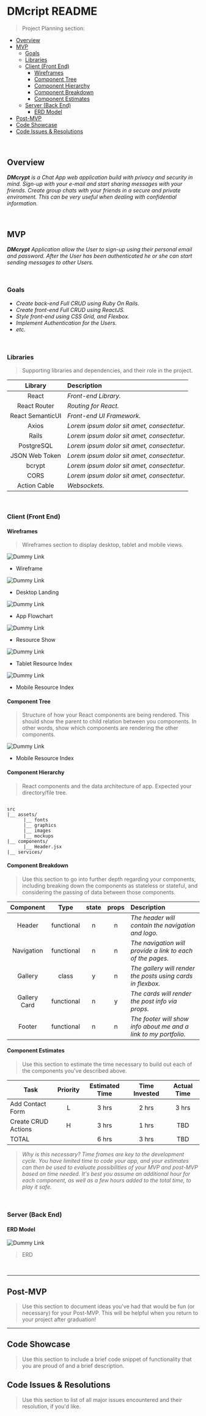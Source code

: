 # DMcript README <!-- omit in toc -->

> Project Planning section:
>
>

- [Overview](#overview)
- [MVP](#mvp)
  - [Goals](#goals)
  - [Libraries](#libraries)
  - [Client (Front End)](#client-front-end)
    - [Wireframes](#wireframes)
    - [Component Tree](#component-tree)
    - [Component Hierarchy](#component-hierarchy)
    - [Component Breakdown](#component-breakdown)
    - [Component Estimates](#component-estimates)
  - [Server (Back End)](#server-back-end)
    - [ERD Model](#erd-model)
- [Post-MVP](#post-mvp)
- [Code Showcase](#code-showcase)
- [Code Issues & Resolutions](#code-issues--resolutions)

<br>

## Overview

_**DMcrypt** is a Chat App web application build with privacy and security in mind. Sign-up with your e-mail and start sharing messages with your friends. Create group chats with your friends in a secure and private enviroment. This can be very useful when dealing with confidential information._
  

<br>

## MVP

_**DMcrypt** Application allow the User to sign-up using their personal email and password.
After the User has been authenticated he or she can start sending messages to other Users._

<br>

### Goals

- _Create back-end Full CRUD using Ruby On Rails._
- _Create front-end Full CRUD using ReactJS._
- _Style front-end using CSS Grid, and Flexbox._
- _Implement Authentication for the Users._
- _etc._

<br>

### Libraries

> Supporting libraries and dependencies, and their role in the project.

|     Library      | Description                                |
| :--------------: | :----------------------------------------- |
|      React       | _Front-end Library._ |
|   React Router   | _Routing for React._ |
| React SemanticUI | _Front-end UI Framework._ |
|      Axios       | _Lorem ipsum dolor sit amet, consectetur._ |
|      Rails       | _Lorem ipsum dolor sit amet, consectetur._ |
|    PostgreSQL    | _Lorem ipsum dolor sit amet, consectetur._ |
|  JSON Web Token  | _Lorem ipsum dolor sit amet, consectetur._ |
|     bcrypt       | _Lorem ipsum dolor sit amet, consectetur._ |
|      CORS        | _Lorem ipsum dolor sit amet, consectetur._ |
|   Action Cable   | _Websockets._ |

<br>

### Client (Front End)

#### Wireframes

> Wireframes section to display desktop, tablet and mobile views.


![Dummy Link](https://res.cloudinary.com/abetavarez/image/upload/v1591708968/Screen_Shot_2020-06-09_at_9.20.35_AM_cwfsgv.png)
- Wireframe

![Dummy Link](https://res.cloudinary.com/abetavarez/image/upload/v1591709619/Screen_Shot_2020-06-09_at_9.33.19_AM_odi00j.png)
- Desktop Landing

![Dummy Link](https://res.cloudinary.com/abetavarez/image/upload/v1591709132/Screen_Shot_2020-06-07_at_10.43.20_PM_wqisxj.png)
- App Flowchart

![Dummy Link](url)
- Resource Show

![Dummy Link](url)
- Tablet Resource Index

![Dummy Link](url)
- Mobile Resource Index

#### Component Tree

> Structure of how your React components are being rendered. This should show the parent to child relation between you components. In other words, show which components are rendering the other components. 

![Dummy Link](https://res.cloudinary.com/abetavarez/image/upload/v1591712044/Screen_Shot_2020-06-09_at_10.13.54_AM_don3fi.png)
- Mobile Resource Index

#### Component Hierarchy

> React components and the data architecture of app. Expected your directory/file tree. 

``` structure

src
|__ assets/
      |__ fonts
      |__ graphics
      |__ images
      |__ mockups
|__ components/
      |__ Header.jsx
|__ services/

```

#### Component Breakdown

> Use this section to go into further depth regarding your components, including breaking down the components as stateless or stateful, and considering the passing of data between those components.

|  Component   |    Type    | state | props | Description                                                      |
| :----------: | :--------: | :---: | :---: | :--------------------------------------------------------------- |
|    Header    | functional |   n   |   n   | _The header will contain the navigation and logo._               |
|  Navigation  | functional |   n   |   n   | _The navigation will provide a link to each of the pages._       |
|   Gallery    |   class    |   y   |   n   | _The gallery will render the posts using cards in flexbox._      |
| Gallery Card | functional |   n   |   y   | _The cards will render the post info via props._                 |
|    Footer    | functional |   n   |   n   | _The footer will show info about me and a link to my portfolio._ |

#### Component Estimates

> Use this section to estimate the time necessary to build out each of the components you've described above.

| Task                | Priority | Estimated Time | Time Invested | Actual Time |
| ------------------- | :------: | :------------: | :-----------: | :---------: |
| Add Contact Form    |    L     |     3 hrs      |     2 hrs     |    3 hrs    |
| Create CRUD Actions |    H     |     3 hrs      |     1 hrs     |     TBD     |
| TOTAL               |          |     6 hrs      |     3 hrs     |     TBD     |

> _Why is this necessary? Time frames are key to the development cycle. You have limited time to code your app, and your estimates can then be used to evaluate possibilities of your MVP and post-MVP based on time needed. It's best you assume an additional hour for each component, as well as a few hours added to the total time, to play it safe._

<br>

### Server (Back End)

#### ERD Model
![Dummy Link](https://res.cloudinary.com/abetavarez/image/upload/v1591709353/Screen_Shot_2020-06-09_at_9.29.04_AM_seq46h.png)

> ERD

<br>

***

## Post-MVP

> Use this section to document ideas you've had that would be fun (or necessary) for your Post-MVP. This will be helpful when you return to your project after graduation!

***

## Code Showcase

> Use this section to include a brief code snippet of functionality that you are proud of and a brief description.

## Code Issues & Resolutions

> Use this section to list of all major issues encountered and their resolution, if you'd like.
